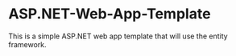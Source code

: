 # ASP.NET-Web-App-Template
This is a simple ASP.NET web app template that will use the entity framework.
